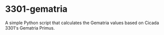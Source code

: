 # 3301-gematria
A simple Python script that calculates the Gematria values based on Cicada 3301's Gematria Primus.

